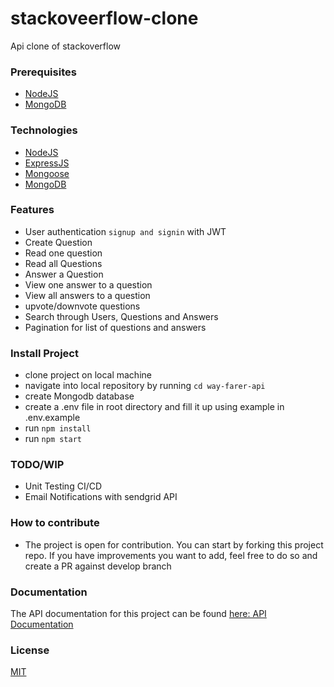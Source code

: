 # stackoveerflow-clone
Api clone of stackoverflow

### Prerequisites
- [NodeJS](https://nodejs.org)
- [MongoDB](https://www.mongodb.com)

### Technologies
- [NodeJS](https://nodejs.org)
- [ExpressJS](https://npmjs.com/package/express)
- [Mongoose](https://mongoosejs.com)
- [MongoDB](https://www.mongodb.com)

### Features
- User authentication `signup and signin` with JWT
- Create Question
- Read one question
- Read all Questions
- Answer a Question
- View one answer to a question
- View all answers to a question
- upvote/downvote questions
- Search through Users, Questions and Answers
- Pagination for list of questions and answers

### Install Project
- clone project on local machine
- navigate into local repository by running `cd way-farer-api`
- create Mongodb database
- create a .env file in root directory and fill it up using example in .env.example
- run `npm install`
- run `npm start`

### TODO/WIP
- Unit Testing CI/CD
- Email Notifications with sendgrid API

### How to contribute
- The project is open for contribution. You can start by forking this project repo. If you have improvements you want to add, feel free to do so and create a PR against develop branch

### Documentation
The API documentation for this project can be found [here: API Documentation](https://polly-views.herokuapp.com/api/v1/docs)

### License
[MIT](https://github.com/Mcdavid95/stackoveerflow/blob/develop/LICENSE)
